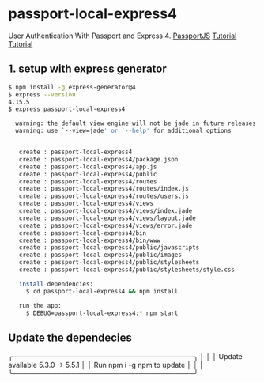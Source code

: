 # passport-local-express4
User Authentication With Passport and Express 4.
[PassportJS](https://github.com/jaredhanson/passport)
[Tutorial](http://mherman.org/blog/2015/09/26/social-authentication-in-node-dot-js-with-passport)
[Tutorial](http://mherman.org/blog/2015/01/31/local-authentication-with-passport-and-express-4/)

## 1. setup with express generator
```bash
$ npm install -g express-generator@4
$ express --version
4.15.5
$ express passport-local-express4

  warning: the default view engine will not be jade in future releases
  warning: use `--view=jade' or `--help' for additional options


   create : passport-local-express4
   create : passport-local-express4/package.json
   create : passport-local-express4/app.js
   create : passport-local-express4/public
   create : passport-local-express4/routes
   create : passport-local-express4/routes/index.js
   create : passport-local-express4/routes/users.js
   create : passport-local-express4/views
   create : passport-local-express4/views/index.jade
   create : passport-local-express4/views/layout.jade
   create : passport-local-express4/views/error.jade
   create : passport-local-express4/bin
   create : passport-local-express4/bin/www
   create : passport-local-express4/public/javascripts
   create : passport-local-express4/public/images
   create : passport-local-express4/public/stylesheets
   create : passport-local-express4/public/stylesheets/style.css

   install dependencies:
     $ cd passport-local-express4 && npm install

   run the app:
     $ DEBUG=passport-local-express4:* npm start
```

## Update the dependecies
   ╭─────────────────────────────────────╮
   │                                     │
   │   Update available 5.3.0 → 5.5.1    │
   │     Run npm i -g npm to update      │
   │                                     │
   ╰─────────────────────────────────────╯

